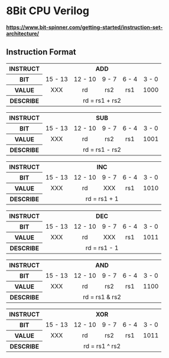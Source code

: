 # 8Bit CPU Verilog

**https://www.bit-spinner.com/getting-started/instruction-set-architecture/**

## Instruction Format

<table style="text-align: center;">
  <tr>
    <th>INSTRUCT</th>
    <th colspan="5">ADD</th>
  </tr>
  <tr>
    <th>BIT</th>
    <td>15 - 13</td>
    <td>12 - 10</td>
    <td>9 - 7</td>
    <td>6 - 4</td>
    <td>3 - 0</td>
  </tr>
  <tr>
    <th>VALUE</th>
    <td>XXX</td>
    <td>rd</td>
    <td>rs2</td>
    <td>rs1</td>
    <td>1000</td>
  </tr>
  <tr>
    <th>DESCRIBE</th>
    <td colspan="5">rd = rs1 + rs2</td>
  </tr>
</table>

<table style="text-align: center;">
  <tr>
    <th>INSTRUCT</th>
    <th colspan="5">SUB</th>
  </tr>
  <tr>
    <th>BIT</th>
    <td>15 - 13</td>
    <td>12 - 10</td>
    <td>9 - 7</td>
    <td>6 - 4</td>
    <td>3 - 0</td>
  </tr>
  <tr>
    <th>VALUE</th>
    <td>XXX</td>
    <td>rd</td>
    <td>rs2</td>
    <td>rs1</td>
    <td>1001</td>
  </tr>
  <tr>
    <th>DESCRIBE</th>
    <td colspan="5">rd = rs1 - rs2</td>
  </tr>
</table>

<table style="text-align: center;">
  <tr>
    <th>INSTRUCT</th>
    <th colspan="5">INC</th>
  </tr>
  <tr>
    <th>BIT</th>
    <td>15 - 13</td>
    <td>12 - 10</td>
    <td>9 - 7</td>
    <td>6 - 4</td>
    <td>3 - 0</td>
  </tr>
  <tr>
    <th>VALUE</th>
    <td>XXX</td>
    <td>rd</td>
    <td>XXX</td>
    <td>rs1</td>
    <td>1010</td>
  </tr>
  <tr>
    <th>DESCRIBE</th>
    <td colspan="5">rd = rs1 + 1</td>
  </tr>
</table>

<table style="text-align: center;">
  <tr>
    <th>INSTRUCT</th>
    <th colspan="5">DEC</th>
  </tr>
  <tr>
    <th>BIT</th>
    <td>15 - 13</td>
    <td>12 - 10</td>
    <td>9 - 7</td>
    <td>6 - 4</td>
    <td>3 - 0</td>
  </tr>
  <tr>
    <th>VALUE</th>
    <td>XXX</td>
    <td>rd</td>
    <td>XXX</td>
    <td>rs1</td>
    <td>1011</td>
  </tr>
  <tr>
    <th>DESCRIBE</th>
    <td colspan="5">rd = rs1 - 1</td>
  </tr>
</table>

<table style="text-align: center;">
  <tr>
    <th>INSTRUCT</th>
    <th colspan="5">AND</th>
  </tr>
  <tr>
    <th>BIT</th>
    <td>15 - 13</td>
    <td>12 - 10</td>
    <td>9 - 7</td>
    <td>6 - 4</td>
    <td>3 - 0</td>
  </tr>
  <tr>
    <th>VALUE</th>
    <td>XXX</td>
    <td>rd</td>
    <td>rs2</td>
    <td>rs1</td>
    <td>1100</td>
  </tr>
  <tr>
    <th>DESCRIBE</th>
    <td colspan="5">rd = rs1 & rs2</td>
  </tr>
</table>

<table style="text-align: center;">
  <tr>
    <th>INSTRUCT</th>
    <th colspan="5">XOR</th>
  </tr>
  <tr>
    <th>BIT</th>
    <td>15 - 13</td>
    <td>12 - 10</td>
    <td>9 - 7</td>
    <td>6 - 4</td>
    <td>3 - 0</td>
  </tr>
  <tr>
    <th>VALUE</th>
    <td>XXX</td>
    <td>rd</td>
    <td>rs2</td>
    <td>rs1</td>
    <td>1011</td>
  </tr>
  <tr>
    <th>DESCRIBE</th>
    <td colspan="5">rd = rs1 ^ rs2</td>
  </tr>
</table>
